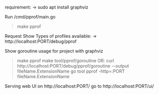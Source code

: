 requirement:
-> sudo apt install graphviz

Run /cmd/pprof/main.go
> make pprof

Request
Show Types of profiles available:
-> http://localhost:PORT/debug/pprof

Show goroutine usage for project with graphviz
> make pprof
> make tool/pprof/goroutine
OR:
> curl http://localhost:PORT/debug/pprof/goroutine --output fileName.ExtensionName
> go tool pprof -http=:PORT fileName.ExtensionName

Serving web UI on http://localhost:PORT/
go to http://localhost:PORT/ui/
